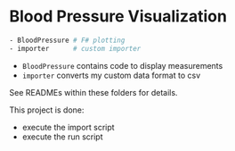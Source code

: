 # Blood Pressure Visualization

```sh
- BloodPressure # F# plotting
- importer      # custom importer
```

- `BloodPressure` contains code to display measurements
- `importer` converts my custom data format to csv

See READMEs within these folders for details.

This project is done:

- execute the import script
- execute the run script
